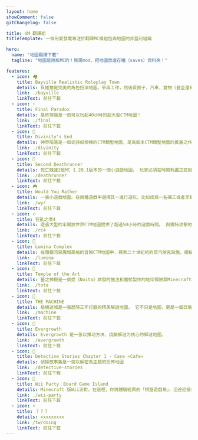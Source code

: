 ```yaml
---
layout: home
showComment: false
gitChangelog: false

title: VM 翻譯組
titleTemplate: 一個用愛發電專注於翻譯MC模組包與地圖的非盈利組織

hero:
  name: "地圖翻譯下載"
  tagline: "地圖是原版MC的！無需mod，把地圖放進存檔（saves）資料夾！"

features:
  - icon: 🏘️
    title: Bayville Realistic Roleplay Town
    details: 貝維爾是完美的角色扮演地圖。參與工作，然後買房子，汽車，食物（甚至還有一些客製化食品）等等。還包含120多座獨特的建築和5個城鎮/村莊。
    link: ./bayville
    linkText: 前往下載
  - icon: ⚡
    title: Final Paradox
    details: 最終悖論是一個可以玩超40小時的超大型CTM地圖！
    link: ./final
    linkText: 前往下載
  - icon: 🌠
    title: Divinity's End
    details: 神界隕落是一個史詩般規模的CTM類型地圖，是高版本CTM類型地圖的奠基之作。
    link: ./divinity
    linkText: 前往下載
  - icon: 📍
    title: Second Deathrunner
    details: 死亡競速2是MC 1.20.1版本的一個小遊戲地圖。 玩家必須在時間耗盡之前到達賽道的盡頭！
    link: ./deathrunner
    linkText: 前往下載
  - icon: 🎮︎
    title: Would You Rather
    details: 一張小遊戲地圖。在兩種遊戲中選擇其一進行遊玩，比如成爲一名礦工或者烹飪蘑菇湯。在規定的時間內完成挑戰，可以獲得分數。比賽結束時得分最多者將成爲冠軍！
    link: ./wyr
    linkText: 前往下載
  - icon: 🔥
    title: 狂亂之境4
    details: 這張大型的半開放世界CTM地圖提供了超過50小時的遊戲時間。 與獨特攻擊的客製化怪物搏鬥，打造強大的物品，並深入至暗深淵以獲取16顆水晶。
    link: ./rc4
    linkText: 前往下載
  - icon: 🎃
    title: Lumina Complex
    details: 在類銀河惡魔城風格的冒險CTM地圖中，探索二十世紀初的蒸汽朋克設施，揭秘流明綜合體沒落的原因。
    link: ./lumina
    linkText: 前往下載
  - icon: 🔮
    title: Temple of the Art
    details: 藝之神殿是一個受《Noita》啟發的施法和魔杖製作的地牢探險類Minecraft地圖。
    link: ./tota
    linkText: 前往下載
  - icon: 🔑
    title: THE MACHINE
    details: 樞機迷城是一張歷時三年打磨的精美解謎地圖。 它不只是地圖，更是一個巨集大的機械謎題世界，一段跌宕起伏的末世寓言。
    link: ./machine
    linkText: 前往下載
  - icon: 🔐
    title: Evergrowth
    details: Evergrowth 是一张以推动方块、烧脑解谜为核心的解谜地图。
    link: ./evergrowth
    linkText: 前往下载
  - icon: 👀
    title: Detective Stories Chapter 1 - Case «Cafe»
    details: 偵探故事集是一個以解密為主題的恐怖地圖
    link: ./detective-stories
    linkText: 前往下载
  - icon: 🎉
    title: Wii Party：Board Game Island
    details: Minecraft 版Wii派對。在這裡，你將體驗經典的「棋盤遊戲島」，沿途迎接各種挑戰與驚喜。首個通過終極挑戰的玩家將成為贏家！
    link: ./wii-party
    linkText: 前往下載
  - icon: ☀️
    title: ？？？
    details: xxxxxxxxx
    link: /tw/doing
    linkText: 前往下載
---
```

